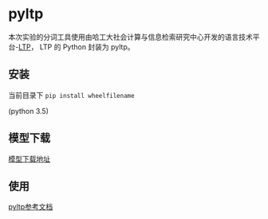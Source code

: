 # pyltp

本次实验的分词工具使用由哈工大社会计算与信息检索研究中心开发的语言技术平台-[LTP](https://github.com/HIT-SCIR/ltp)， LTP 的 Python 封装为
pyltp。

## 安装

当前目录下 `pip install wheelfilename` 

(python 3.5)

## 模型下载

[模型下载地址](https://pan.baidu.com/share/link?shareid=1988562907&uk=2738088569#list/path=%2F)

## 使用

[pyltp参考文档](https://pyltp.readthedocs.io/zh_CN/develop/api.html)